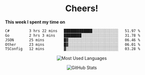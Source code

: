 <h1 align="center">Cheers!</h1>

**This week I spent my time on**
<!--START_SECTION:waka-->

```txt
C#         3 hrs 22 mins   █████████████░░░░░░░░░░░░   51.97 %
Go         2 hrs 3 mins    ████████░░░░░░░░░░░░░░░░░   31.78 %
JSON       25 mins         █▓░░░░░░░░░░░░░░░░░░░░░░░   06.46 %
Other      23 mins         █▓░░░░░░░░░░░░░░░░░░░░░░░   06.01 %
TSConfig   12 mins         ▓░░░░░░░░░░░░░░░░░░░░░░░░   03.28 %
```

<!--END_SECTION:waka-->

<p align="center"><img src="https://github-readme-stats.vercel.app/api/top-langs/?username=thnkrn&layout=compact&hide=html&theme=tokyonight" alt="Most Used Languages" /></p>

<p align="center"><img src="https://github-readme-stats.vercel.app/api?username=thnkrn&show_icons=true&count_private=true&theme=tokyonight&show=reviews&hide_rank=false&rank_icon=github" alt="GitHub Stats" /></p>

<!-- <p align="center"><a href="https://wakatime.com"><img src="https://wakatime.com/share/@thnkrn/40092326-d1bd-471b-89da-9a7c63939402.png" /></p>
 -->
